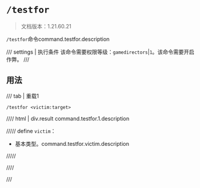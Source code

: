 # `/testfor`

> 文档版本：1.21.60.21

`/testfor`命令command.testfor.description

/// settings | 执行条件
该命令需要权限等级：`gamedirectors`|`1`。该命令需要开启作弊。
///

## 用法

/// tab | 重载1
```mcfunction
/testfor <victim:target>
```

//// html | div.result
command.testfor.1.description

///// define
`victim`：<!-- md:samp target -->

- 基本类型。command.testfor.victim.description


/////

////

///
